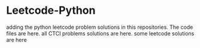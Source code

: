 # Leetcode-Python
adding the python leetcode problem solutions in this repositories. 
The code files are here.
all CTCI problems solutions are here.
some leetcode solutions are here















































































































































































































































































































































































































































































































































































































































































































































































































































































































































































































































































































